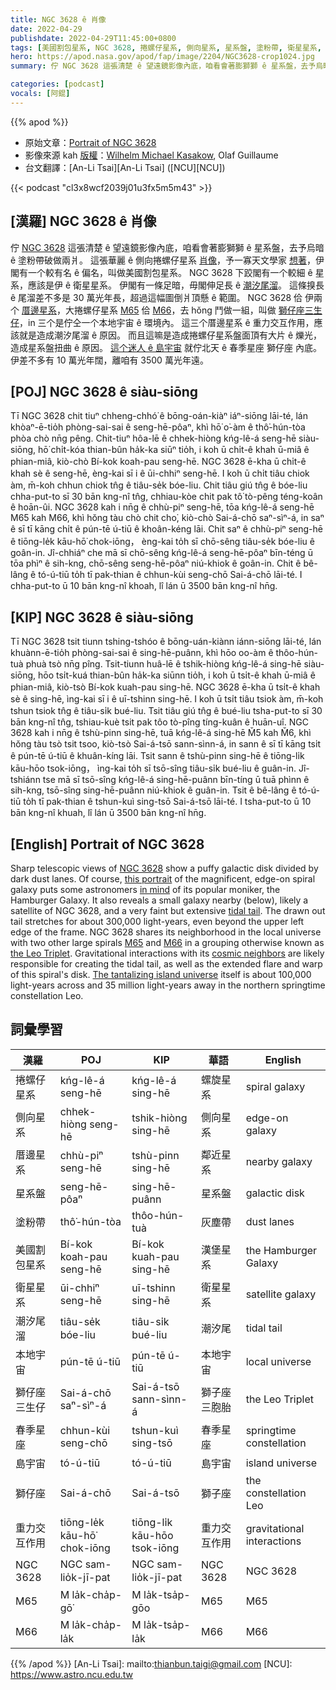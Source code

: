 ```yaml
---
title: NGC 3628 ê 肖像
date: 2022-04-29
publishdate: 2022-04-29T11:45:00+0800
tags: [美國割包星系, NGC 3628, 捲螺仔星系, 側向星系, 星系盤, 塗粉帶, 衛星星系, 潮汐尾溜, 本地宇宙, 獅仔座三生仔, 島宇宙, 獅仔座, 厝邊星系, 重力交互作用, 春季星座]
hero: https://apod.nasa.gov/apod/fap/image/2204/NGC3628-crop1024.jpg
summary: 佇 NGC 3628 這張清楚 ê 望遠鏡影像內底，咱看會著膨獅獅 ê 星系盤，去予烏暗 ê 塗粉帶破做兩爿。

categories: [podcast]
vocals: [阿錕]
---
```


{{% apod %}}

- 原始文章：[Portrait of NGC 3628](https://apod.nasa.gov/apod/ap220429.html)
- 影像來源 kah [版權][copyright]：[Wilhelm Michael Kasakow](mailto:info@hk-bildhauer.de), Olaf Guillaume
- 台文翻譯：[An-Li Tsai][An-Li Tsai] ([NCU][NCU])

{{< podcast "cl3x8wcf2039j01u3fx5m5m43" >}}

## [漢羅] NGC 3628 ê 肖像
佇 [NGC 3628][NGC 3628] 這張清楚 ê 望遠鏡影像內底，咱看會著膨獅獅 ê 星系盤，去予烏暗 ê 塗粉帶破做兩爿。
這張華麗 ê 側向捲螺仔星系 [肖像][this portrait]，予一寡天文學家 [想著][in mind]，伊閣有一个較有名 ê 偏名，叫做美國割包星系。
NGC 3628 下跤閣有一个較細 ê 星系，應該是伊 ê 衛星星系。
伊閣有一條足暗，毋閣伸足長 ê [潮汐尾溜][tidal tail]。
這條搝長 ê 尾溜差不多是 30 萬光年長，超過這幅圖倒爿頂懸 ê 範圍。
NGC 3628 佮 伊兩个 [厝邊星系][cosmic neighbors]，大捲螺仔星系 [M65][M65] 佮 [M66][M66]，去 hŏng 鬥做一組，叫做 [獅仔座三生仔][the Leo Triplet]，in 三个是佇仝一个本地宇宙 ê 環境內。
這三个厝邊星系 ê 重力交互作用，應該就是造成潮汐尾溜 ê 原因。
而且這嘛是造成捲螺仔星系盤面頂有大片 ê 爍光，造成星系盤扭曲 ê 原因。
[這个迷人 ê 島宇宙][The tantalizing island universe] 就佇北天 ê 春季星座 獅仔座 內底。
伊差不多有 10 萬光年闊，離咱有 3500 萬光年遠。


## [POJ] NGC 3628 ê siàu-siōng
Tī NGC 3628 chit tiuⁿ chheng-chhó͘ ê bōng-oán-kiàⁿ iáⁿ-siōng lāi-té, lán khòaⁿ-ē-tio̍h phòng-sai-sai ê seng-hē-pôaⁿ, khì hō͘ o͘-àm ê thô͘-hún-tòa phòa chò nn̄g pêng.
Chit-tiuⁿ hôa-lē ê chhek-hiòng kńg-lê-á seng-hē siàu-siōng, hō͘ chi̍t-kóa thian-bûn ha̍k-ka siūⁿ tio̍h, i koh ū chi̍t-ê khah ū-miâ ê phian-miâ, kiò-chò Bí-kok koah-pau seng-hē.
NGC 3628 ē-kha ū chi̍t-ê khah sè ê seng-hē, èng-kai sī i ê ūi-chhiⁿ seng-hē.
I koh ū chi̍t tiâu chiok àm, m̄-koh chhun chiok tn̂g ê tiâu-se̍k bóe-liu.
Chit tiâu giú tn̂g ê bóe-liu chha-put-to sī 30 bān kng-nî tn̂g, chhiau-kòe chit pak tô͘ tò-pêng téng-koân ê hoān-ûi.
NGC 3628 kah i nn̄g ê chhù-piⁿ seng-hē, tōa kńg-lê-á seng-hē M65 kah M66, khì hŏng tàu chò chit cho͘, kiò-chò Sai-á-chō saⁿ-sìⁿ-á, in saⁿ ê sī tī kāng chi̍t ê pún-tē ú-tiū ê khoân-kéng lāi.
Chit saⁿ ê chhù-piⁿ seng-hē ê tiōng-le̍k kāu-hō͘ chok-iōng， èng-kai to̍h sī chō-sêng tiâu-se̍k bóe-liu ê goân-in.
Jî-chhiáⁿ che mā sī chō-sêng kńg-lê-á seng-hē-pôaⁿ bīn-téng ū tōa phìⁿ ê sih-kng, chō-sêng seng-hē-pôaⁿ niú-khiok ê goân-in.
Chit ê bê-lâng ê tó-ú-tiū to̍h tī pak-thian ê chhun-kùi seng-chō Sai-á-chō lāi-té.
I chha-put-to ū 10 bān kng-nî khoah, lî lán ū 3500 bān kng-nî hn̄g.

## [KIP] NGC 3628 ê siàu-siōng
Tī NGC 3628 tsit tiunn tshing-tshóo ê bōng-uán-kiànn iánn-siōng lāi-té, lán khuànn-ē-tio̍h phòng-sai-sai ê sing-hē-puânn, khì hōo oo-àm ê thôo-hún-tuà phuà tsò nn̄g pîng.
Tsit-tiunn huâ-lē ê tshik-hiòng kńg-lê-á sing-hē siàu-siōng, hōo tsi̍t-kuá thian-bûn ha̍k-ka siūnn tio̍h, i koh ū tsi̍t-ê khah ū-miâ ê phian-miâ, kiò-tsò Bí-kok kuah-pau sing-hē.
NGC 3628 ē-kha ū tsi̍t-ê khah sè ê sing-hē, ìng-kai sī i ê uī-tshinn sing-hē.
I koh ū tsi̍t tiâu tsiok àm, m̄-koh tshun tsiok tn̂g ê tiâu-si̍k bué-liu.
Tsit tiâu giú tn̂g ê bué-liu tsha-put-to sī 30 bān kng-nî tn̂g, tshiau-kuè tsit pak tôo tò-pîng tíng-kuân ê huān-uî.
NGC 3628 kah i nn̄g ê tshù-pinn sing-hē, tuā kńg-lê-á sing-hē M̌5 kah M̌6, khì hŏng tàu tsò tsit tsoo, kiò-tsò Sai-á-tsō sann-sìnn-á, in sann ê sī tī kāng tsi̍t ê pún-tē ú-tiū ê khuân-kíng lāi.
Tsit sann ê tshù-pinn sing-hē ê tiōng-li̍k kāu-hōo tsok-iōng， ìng-kai to̍h sī tsō-sîng tiâu-si̍k bué-liu ê guân-in.
Jî-tshiánn tse mā sī tsō-sîng kńg-lê-á sing-hē-puânn bīn-tíng ū tuā phìnn ê sih-kng, tsō-sîng sing-hē-puânn niú-khiok ê guân-in.
Tsit ê bê-lâng ê tó-ú-tiū to̍h tī pak-thian ê tshun-kuì sing-tsō Sai-á-tsō lāi-té.
I tsha-put-to ū 10 bān kng-nî khuah, lî lán ū 3500 bān kng-nî hn̄g.

## [English] Portrait of NGC 3628
Sharp telescopic views of [NGC 3628][NGC 3628] show a puffy galactic disk divided by dark dust lanes.
Of course, [this portrait][this portrait] of the magnificent, edge-on spiral galaxy puts some astronomers [in mind][in mind] of its popular moniker, the Hamburger Galaxy.
It also reveals a small galaxy nearby (below), likely a satellite of NGC 3628, and a very faint but extensive [tidal tail][tidal tail].
The drawn out tail stretches for about 300,000 light-years, even beyond the upper left edge of the frame.
NGC 3628 shares its neighborhood in the local universe with two other large spirals [M65][M65] and [M66][M66] in a grouping otherwise known as [the Leo Triplet][the Leo Triplet].
Gravitational interactions with its [cosmic neighbors][cosmic neighbors] are likely responsible for creating the tidal tail, as well as the extended flare and warp of this spiral's disk.
[The tantalizing island universe][The tantalizing island universe] itself is about 100,000 light-years across and 35 million light-years away in the northern springtime constellation Leo.

## 詞彙學習

|漢羅|POJ|KIP|華語|English|
|-|-|-|-|-|
|捲螺仔星系|kńg-lê-á seng-hē|kńg-lê-á sing-hē|螺旋星系|spiral galaxy|
|側向星系|chhek-hiòng seng-hē|tshik-hiòng sing-hē|側向星系|edge-on galaxy|
|厝邊星系|chhù-piⁿ seng-hē|tshù-pinn sing-hē|鄰近星系|nearby galaxy|
|星系盤|seng-hē-pôaⁿ|sing-hē-puânn|星系盤|galactic disk|
|塗粉帶|thô͘-hún-tòa|thôo-hún-tuà|灰塵帶|dust lanes|
|美國割包星系|Bí-kok koah-pau seng-hē|Bí-kok kuah-pau sing-hē|漢堡星系|the Hamburger Galaxy|
|衛星星系|ūi-chhiⁿ seng-hē|uī-tshinn sing-hē|衛星星系|satellite galaxy|
|潮汐尾溜|tiâu-se̍k bóe-liu|tiâu-si̍k bué-liu|潮汐尾|tidal tail|
|本地宇宙|pún-tē ú-tiū|pún-tē ú-tiū|本地宇宙|local universe|
|獅仔座三生仔|Sai-á-chō saⁿ-sìⁿ-á|Sai-á-tsō sann-sìnn-á|獅子座三胞胎|the Leo Triplet|
|春季星座|chhun-kùi seng-chō|tshun-kuì sing-tsō|春季星座|springtime constellation|
|島宇宙|tó-ú-tiū|tó-ú-tiū|島宇宙|island universe|
|獅仔座|Sai-á-chō|Sai-á-tsō|獅子座|the constellation Leo|
|重力交互作用|tiōng-le̍k kāu-hō͘ chok-iōng|tiōng-li̍k kāu-hōo tsok-iōng|重力交互作用|gravitational interactions|
|NGC 3628|NGC sam-lio̍k-jī-pat|NGC sam-lio̍k-jī-pat|NGC 3628|NGC 3628|
|M65|M la̍k-cha̍p-gō͘|M la̍k-tsa̍p-gōo|M65|M65|
|M66|M la̍k-cha̍p-la̍k|M la̍k-tsa̍p-la̍k|M66|M66|

{{% /apod %}}
[An-Li Tsai]: mailto:thianbun.taigi@gmail.com
[NCU]: https://www.astro.ncu.edu.tw

[copyright]: https://apod.nasa.gov/apod/fap/lib/about_apod.html#srapply

[NGC 3628]:http://messier.seds.org/xtra/ngc/n3628.html
[this portrait]:http://www.stein-exclusiv.de/NGC3628-crop.jpg
[in mind]:https://apod.nasa.gov/apod/ap020807.html
[tidal tail]:https://apod.nasa.gov/apod/ap121108.html
[M65]:https://apod.nasa.gov/apod/ap070601.html
[M66]:https://apod.nasa.gov/apod/ap101113.html
[the Leo Triplet]:https://apod.nasa.gov/apod/ap110803.html
[cosmic neighbors]:https://hubblesite.org/contents/media/images/2002/11/1181-Image.html?news=true
[The tantalizing island universe]:https://www.youtube.com/watch?v=c8AKo9sS45E
